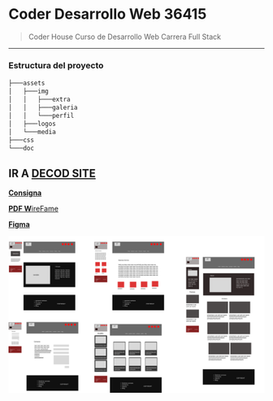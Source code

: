 # Coder Desarrollo Web 36415
> Coder House Curso de Desarrollo Web Carrera Full Stack

---

### Estructura del proyecto

```
├───assets
│   ├───img
│   │   ├───extra
│   │   ├───galeria
│   │   └───perfil
│   ├───logos
│   └───media
├───css
└───doc
```

IR A  [**DECOD SITE**](https://dacerb.github.io/full-stack-coderhouse/)
---

[**Consigna**](./doc/coder-preentrega.pdf)

[**PDF W**ireFame](./doc/WireFramePreEntrega1.pdf)

[**Figma**](https://www.figma.com/file/eTDgxn02dVJJvCabktpbwO/WireFrame-Prototipo?node-id=50%3A7)

![Alt text](./doc/Group%2039.svg)
